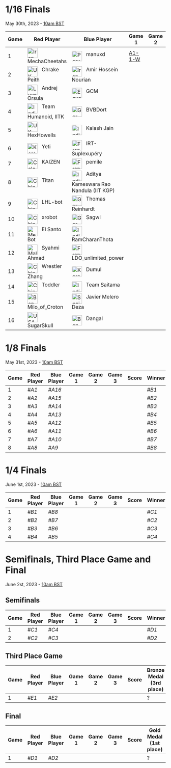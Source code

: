 # 1/16 Finals
May 30th, 2023 - [10am BST](https://dateful.com/convert/british-summer-time-bst?t=10&d=2023-05-30)

| Game | Red Player          | Blue Player                            | Game 1 | Game 2 | Game 3 | Score | Winner |
|------|---------------------|----------------------------------------|--------|--------|--------|-------|--------|
| 1    | <img src="https://webots.cloud/images/flags/ir.svg" width="32px" title="Iran" align="top"> &nbsp; MechaCheetahs      | <img src="https://webots.cloud/images/flags/pe.svg" width="32px" title="Peru" align="top"> &nbsp; manuxd                                 | [A1-1-W](https://webots.cloud/run?version=R2023a&url=https://github.com/cyberbotics/wrestling/blob/main/worlds/wrestling.wbt&type=competition&context=view&id=A1-1-W) |        |        |       | *#A1*  |
| 2    | <img src="https://webots.cloud/images/flags/gb.svg" width="32px" title="UK" align="top"> &nbsp; Chrake Peith        | <img src="https://webots.cloud/images/flags/ir.svg" width="32px" title="Iran" align="top"> &nbsp; Amir Hossein Nourian                   |        |        |        |       | *#A2*  |
| 3    | <img src="https://webots.cloud/images/flags/lu.svg" width="32px" title="Luxembourg" align="top"> &nbsp; Andrej Orsula       | <img src="https://webots.cloud/images/flags/ec.svg" width="32px" title="Ecuador" align="top"> &nbsp; GCM                                    |        |        |        |       | *#A3*  |
| 4    | <img src="https://webots.cloud/images/flags/in.svg" width="32px" title="India" align="top"> &nbsp; Team Humanoid, IITK | <img src="https://webots.cloud/images/flags/de.svg" width="32px" title="Germany" align="top"> &nbsp; BVBDort                                |        |        |        |       | *#A4*  |
| 5    | <img src="https://webots.cloud/images/flags/gb.svg" width="32px" title="UK" align="top"> &nbsp; HexHowells          | <img src="https://webots.cloud/images/flags/in.svg" width="32px" title="India" align="top"> &nbsp; Kalash Jain                            |        |        |        |       | *#A5*  |
| 6    | <img src="https://webots.cloud/images/flags/kr.svg" width="32px" title="Korea" align="top"> &nbsp; Yeti                | <img src="https://webots.cloud/images/flags/fr.svg" width="32px" title="France" align="top"> &nbsp; IRT-Suplexupéry                        |        |        |        |       | *#A6*  |
| 7    | <img src="https://webots.cloud/images/flags/co.svg" width="32px" title="Colombia" align="top"> &nbsp; KAIZEN              | <img src="https://webots.cloud/images/flags/fr.svg" width="32px" title="France" align="top"> &nbsp; pemile                                 |        |        |        |       | *#A7*  |
| 8    | <img src="https://webots.cloud/images/flags/cn.svg" width="32px" title="China" align="top"> &nbsp; Titan               | <img src="https://webots.cloud/images/flags/in.svg" width="32px" title="India" align="top"> &nbsp; Aditya Kameswara Rao Nandula (IIT KGP) |        |        |        |       | *#A8*  |
| 9    | <img src="https://webots.cloud/images/flags/cn.svg" width="32px" title="China" align="top"> &nbsp; LHL-bot             | <img src="https://webots.cloud/images/flags/de.svg" width="32px" title="Germany" align="top"> &nbsp; Thomas Reinhardt                       |        |        |        |       | *#A9*  |
| 10   | <img src="https://webots.cloud/images/flags/cn.svg" width="32px" title="China" align="top"> &nbsp; xrobot              | <img src="https://webots.cloud/images/flags/de.svg" width="32px" title="Germany" align="top"> &nbsp; Sagwl                                  |        |        |        |       | *#A10* |
| 11   | <img src="https://webots.cloud/images/flags/mx.svg" width="32px" title="Mexico" align="top"> &nbsp; El Santo Bot        | <img src="https://webots.cloud/images/flags/in.svg" width="32px" title="India" align="top"> &nbsp; RamCharanThota                         |        |        |        |       | *#A11* |
| 12   | <img src="https://webots.cloud/images/flags/my.svg" width="32px" title="Malaysia" align="top"> &nbsp; Syahmi Ahmad        | <img src="https://webots.cloud/images/flags/fr.svg" width="32px" title="France" align="top"> &nbsp; LDO_unlimited_power                    |        |        |        |       | *#A12* |
| 13   | <img src="https://webots.cloud/images/flags/cn.svg" width="32px" title="China" align="top"> &nbsp; Wrestler Zhang      | <img src="https://webots.cloud/images/flags/kr.svg" width="32px" title="Korea" align="top"> &nbsp; Dumul                                  |        |        |        |       | *#A13* |
| 14   | <img src="https://webots.cloud/images/flags/cn.svg" width="32px" title="China" align="top"> &nbsp; Toddler             | <img src="https://webots.cloud/images/flags/in.svg" width="32px" title="India" align="top"> &nbsp; Team Saitama                           |        |        |        |       | *#A14* |
| 15   | <img src="https://webots.cloud/images/flags/bd.svg" width="32px" title="Bengladesh" align="top"> &nbsp; Milo_of_Croton      | <img src="https://webots.cloud/images/flags/es.svg" width="32px" title="Spain" align="top"> &nbsp; Javier Melero Deza                     |        |        |        |       | *#A15* |
| 16   | <img src="https://webots.cloud/images/flags/us.svg" width="32px" title="USA" align="top"> &nbsp; SugarSkull          | <img src="https://webots.cloud/images/flags/bd.svg" width="32px" title="Bengladesh" align="top"> &nbsp; Dangal                                 |        |        |        |       | *#A16* |

# 1/8 Finals
May 31st, 2023 - [10am BST](https://dateful.com/convert/british-summer-time-bst?t=10&d=2023-05-31)

| Game | Red Player | Blue Player | Game 1 | Game 2 | Game 3 | Score | Winner |
|------|------------|-------------|--------|--------|--------|-------|--------|
| 1    | *#A1*      | *#A16*      |        |        |        |       | *#B1*  |
| 2    | *#A2*      | *#A15*      |        |        |        |       | *#B2*  |
| 3    | *#A3*      | *#A14*      |        |        |        |       | *#B3*  |
| 4    | *#A4*      | *#A13*      |        |        |        |       | *#B4*  |
| 5    | *#A5*      | *#A12*      |        |        |        |       | *#B5*  |
| 6    | *#A6*      | *#A11*      |        |        |        |       | *#B6*  |
| 7    | *#A7*      | *#A10*      |        |        |        |       | *#B7*  |
| 8    | *#A8*      | *#A9*       |        |        |        |       | *#B8*  |

# 1/4 Finals
June 1st, 2023 - [10am BST](https://dateful.com/convert/british-summer-time-bst?t=10&d=2023-06-01)

| Game | Red Player | Blue Player | Game 1 | Game 2 | Game 3 | Score | Winner |
|------|------------|-------------|--------|--------|--------|-------|--------|
| 1    | *#B1*      | *#B8*       |        |        |        |       | *#C1*  |
| 2    | *#B2*      | *#B7*       |        |        |        |       | *#C2*  |
| 3    | *#B3*      | *#B6*       |        |        |        |       | *#C3*  |
| 4    | *#B4*      | *#B5*       |        |        |        |       | *#C4*  |

# Semifinals, Third Place Game and Final
June 2st, 2023 - [10am BST](https://dateful.com/convert/british-summer-time-bst?t=10&d=2023-06-01)

## Semifinals

| Game | Red Player | Blue Player | Game 1 | Game 2 | Game 3 | Score | Winner | Looser |
|------|------------|-------------|--------|--------|--------|-------|--------|--------|
| 1    | *#C1*      | *#C4*       |        |        |        |       | *#D1*  | *#E1*  |
| 2    | *#C2*      | *#C3*       |        |        |        |       | *#D2*  | *#E2*  |

## Third Place Game

| Game | Red Player | Blue Player | Game 1 | Game 2 | Game 3 | Score | Bronze Medal (3rd place) |
|------|------------|-------------|--------|--------|--------|-------|--------------------------|
| 1    | *#E1*      | *#E2*       |        |        |        |       |                        ? |

## Final

| Game | Red Player | Blue Player | Game 1 | Game 2 | Game 3 | Score | Gold Medal (1st place) | Silver Medal (2nd place) |
|------|------------|-------------|--------|--------|--------|-------|------------------------|--------------------------|
| 1    | *#D1*      | *#D2*       |        |        |        |       |                      ? |                        ? |


